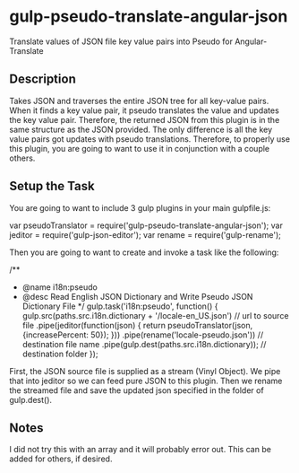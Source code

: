 # gulp-pseudo-translate-angular-json
Translate values of JSON file key value pairs into Pseudo for Angular-Translate 

## Description
Takes JSON and traverses the entire JSON tree for all key-value pairs. When it finds a key value pair, it pseudo translates the value and updates the key value pair. Therefore, the returned JSON from this plugin is in the same structure as the JSON provided. The only difference is all the key value pairs got updates with pseudo translations. Therefore, to properly use this plugin, you are going to want to use it in conjunction with a couple others.

## Setup the Task
You are going to want to include 3 gulp plugins in your main gulpfile.js:

var pseudoTranslator = require('gulp-pseudo-translate-angular-json');
var jeditor = require('gulp-json-editor');
var rename = require('gulp-rename');

Then you are going to want to create and invoke a task like the following:

/**
 * @name   i18n:pseudo
 * @desc   Read English JSON Dictionary and Write Pseudo JSON Dictionary File
 */
gulp.task('i18n:pseudo', function() {
  gulp.src(paths.src.i18n.dictionary + '/locale-en_US.json') // url to source file
  .pipe(jeditor(function(json) {
      return pseudoTranslator(json, {increasePercent: 50});
    }))
  .pipe(rename('locale-pseudo.json')) // destination file name
  .pipe(gulp.dest(paths.src.i18n.dictionary)); // destination folder
});

First, the JSON source file is supplied as a stream (Vinyl Object). We pipe that into jeditor so we can feed pure JSON to this plugin. Then we rename the streamed file and save the updated json specified in the folder of gulp.dest().

## Notes
I did not try this with an array and it will probably error out. This can be added for others, if desired.